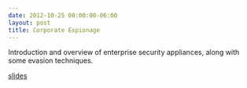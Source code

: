 ```yaml
---
date: 2012-10-25 00:00:00-06:00
layout: post
title: Corporate Espionage
---
```


Introduction and overview of enterprise security appliances, along with some evasion techniques.

[slides](http://csg.utdallas.edu/wp-content/uploads/2012/10/CSG_corporate.pptx)
